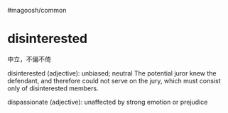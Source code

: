 #magoosh/common

# disinterested

中立，不偏不倚

disinterested (adjective): unbiased; neutral 
The potential juror knew the defendant, and therefore could not serve on the jury, which must consist 
only of disinterested members. 

dispassionate (adjective): unaffected by strong emotion or prejudice 


